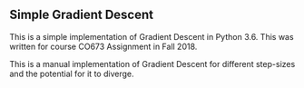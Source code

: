 Simple Gradient Descent
------------------------------------

This is a simple implementation of Gradient Descent in Python 3.6.  This was written for course CO673 Assignment in Fall 2018.  

This is a manual implementation of Gradient Descent for different step-sizes and the potential for it to diverge.
